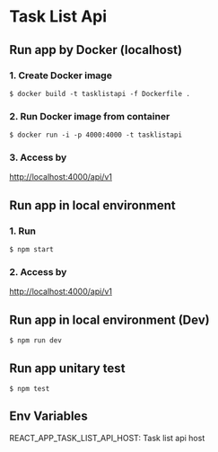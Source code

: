 # Task List Api

## Run app by Docker (localhost)
### 1. Create Docker image
`$ docker build -t tasklistapi -f Dockerfile .`
### 2. Run Docker image from container
`$ docker run -i -p 4000:4000 -t tasklistapi`
### 3. Access by
[http://localhost:4000/api/v1](http://localhost:4000/api/v1)

## Run app in local environment
### 1. Run
`$ npm start`
### 2. Access by
[http://localhost:4000/api/v1](http://localhost:4000/api/v1)
## Run app in local environment (Dev)
`$ npm run dev`
## Run app unitary test
`$ npm test`

## Env Variables
REACT_APP_TASK_LIST_API_HOST: Task list api host
